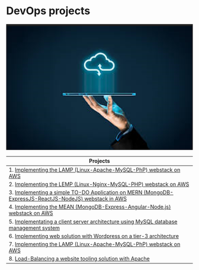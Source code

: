 # DevOps projects

![Cover image](./project-images/cloud-cloud.png)

| Projects |
| ---------------------- |
| 1. [Implementing the LAMP (Linux-Apache-MySQL-PhP) webstack on AWS](https://github.com/omotayoofere/DevOps-Projects/tree/main/project-one/project1.md) |
| 2. [Implementing the LEMP (Linux-Nginx-MySQL-PHP) webstack on AWS](https://github.com/omotayoofere/DevOps-Projects/tree/main/project-two/project2.md) |
| 3. [Implementing a simple TO-DO Application on MERN (MongoDB-ExpressJS-ReactJS-NodeJS) webstack in AWS](https://github.com/omotayoofere/DevOps-Projects/tree/main/project-three/project3.md) |
| 4. [Implementing the MEAN (MongoDB-Express-Angular-Node.js) webstack on AWS](https://github.com/omotayoofere/DevOps-Projects/tree/main/project-four/project4.md) |
| 5. [Implementating a client server architecture using MySQL database management system](https://github.com/omotayoofere/DevOps-Projects/blob/main/project-five/project5.md) |
| 6. [Implementing web solution with Wordpress on a tier-3 architecture](https://github.com/omotayoofere/DevOps-Projects/tree/main/project-six/project6.md) |
| 7. [Implementing the LAMP (Linux-Apache-MySQL-PhP) webstack on AWS](https://github.com/omotayoofere/DevOps-Projects/blob/main/project-seven/project7.md) |
| 8. [Load-Balancing a website tooling solution with Apache](https://github.com/omotayoofere/DevOps-Projects/blob/main/project-eight/project8.md) |
